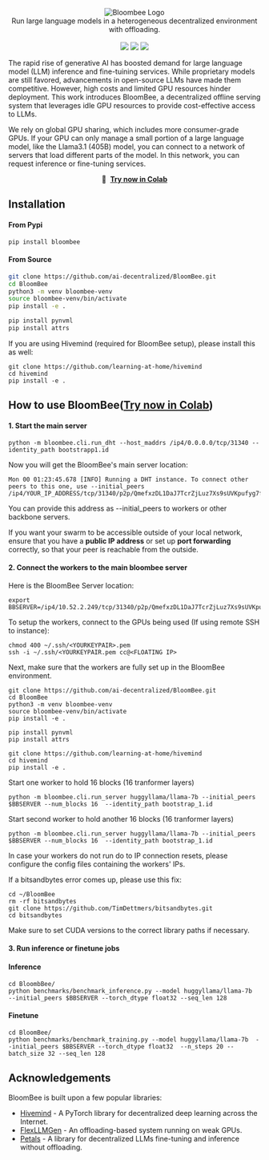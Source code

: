 <p align="center">  
    <img src="figures/bloombee.jpg" alt="Bloombee Logo" /><br>  
    Run large language models in a heterogeneous decentralized environment with offloading.<br>
    <br>
    <a href="https://pypi.org/project/bloombee/"><img src="https://img.shields.io/pypi/v/bloombee.svg?label=PyPI&color=green"></a>
    <a href="https://github.com/ai-decentralized/bloombee/actions"><img src="https://img.shields.io/github/actions/workflow/status/ai-decentralized/bloombee/pylint.yml?branch=main&label=Build"></a>
    <a href="https://discord.gg/Ypexx2rxt9"><img src="https://img.shields.io/discord/1267714065166241813?label=Discord&logo=discord&logoColor=white"></a>
</p>  

The rapid rise of generative AI has boosted demand for large language model (LLM) inference and fine-tuining services. While proprietary models are still favored, advancements in open-source LLMs have made them competitive. However, high costs and limited GPU resources hinder deployment. This work introduces BloomBee, a decentralized offline serving system that leverages idle GPU resources to provide cost-effective access to LLMs.

We rely on global GPU sharing, which includes more consumer-grade GPUs. If your GPU can only manage a small portion of a large language model, like the Llama3.1 (405B) model, you can connect to a network of servers that load different parts of the model. In this network, you can request inference or fine-tuning services.

<p align="center">
    🚀 &nbsp;<b><a href="https://colab.research.google.com/drive/1BZn0KrEGaNA2dlzmCTtTIjJKx3bNzOMs#scrollTo=1Qhi4I2PSGgg">Try now in Colab</a></b>
</p>

## Installation

#### From Pypi
```
pip install bloombee
```
#### From Source
```bash  
git clone https://github.com/ai-decentralized/BloomBee.git  
cd BloomBee
python3 -m venv bloombee-venv
source bloombee-venv/bin/activate
pip install -e .

pip install pynvml
pip install attrs
```
If you are using Hivemind (required for BloomBee setup), please install this as well:
```
git clone https://github.com/learning-at-home/hivemind
cd hivemind
pip install -e .

```
## How to use BloomBee(<a href="https://colab.research.google.com/drive/1pENMOEoEV01DqBImZzuX_4jTV3fNwNga#scrollTo=oyCFDemCZsRs">Try now in Colab</a>)
#### 1. Start the main server 
```
python -m bloombee.cli.run_dht --host_maddrs /ip4/0.0.0.0/tcp/31340 --identity_path bootstrapp1.id 

```
Now you will get the BloomBee's main server location: 
```
Mon 00 01:23:45.678 [INFO] Running a DHT instance. To connect other peers to this one, use --initial_peers /ip4/YOUR_IP_ADDRESS/tcp/31340/p2p/QmefxzDL1DaJ7TcrZjLuz7Xs9sUVKpufyg7f5276ZHFjbQ
```  
You can provide this address as --initial_peers to workers or other backbone servers.

If you want your swarm to be accessible outside of your local network, ensure that you have a **public IP address** or set up **port forwarding** correctly, so that your peer is reachable from the outside.

#### 2. Connect the workers to the main bloombee server  
Here is the BloomBee Server location:
```
export BBSERVER=/ip4/10.52.2.249/tcp/31340/p2p/QmefxzDL1DaJ7TcrZjLuz7Xs9sUVKpufyg7f5276ZHFjbQ  

```
To setup the workers, connect to the GPUs being used (If using remote SSH to instance):
```
chmod 400 ~/.ssh/<YOURKEYPAIR>.pem
ssh -i ~/.ssh/<YOURKEYPAIR.pem cc@<FLOATING IP>
```
Next, make sure that the workers are fully set up in the BloomBee environment.
```
git clone https://github.com/ai-decentralized/BloomBee.git
cd BloomBee
python3 -m venv bloombee-venv
source bloombee-venv/bin/activate
pip install -e .

pip install pynvml
pip install attrs

git clone https://github.com/learning-at-home/hivemind
cd hivemind
pip install -e .  
```
Start one worker to hold 16 blocks (16 tranformer layers)
```
python -m bloombee.cli.run_server huggyllama/llama-7b --initial_peers $BBSERVER --num_blocks 16  --identity_path bootstrap_1.id
```
Start second worker to hold another 16 blocks (16 tranformer layers)
```
python -m bloombee.cli.run_server huggyllama/llama-7b --initial_peers $BBSERVER --num_blocks 16  --identity_path bootstrap_1.id
```
In case your workers do not run do to IP connection resets, please configure the config files containing the workers' IPs. 

If a bitsandbytes error comes up, please use this fix: 
```
cd ~/BloomBee
rm -rf bitsandbytes
git clone https://github.com/TimDettmers/bitsandbytes.git
cd bitsandbytes
```
Make sure to set CUDA versions to the correct library paths if necessary.

#### 3. Run inference or finetune jobs

#### Inference   
```
cd BloombBee/
python benchmarks/benchmark_inference.py --model huggyllama/llama-7b  --initial_peers $BBSERVER --torch_dtype float32 --seq_len 128
```

#### Finetune 

```
cd BloomBee/
python benchmarks/benchmark_training.py --model huggyllama/llama-7b  --initial_peers $BBSERVER --torch_dtype float32  --n_steps 20 --batch_size 32 --seq_len 128
```


## Acknowledgements  

BloomBee is built upon a few popular libraries: 

  - [Hivemind](https://github.com/learning-at-home/hivemind) - A PyTorch library for decentralized deep learning across the Internet.  
  - [FlexLLMGen](https://github.com/FMInference/FlexLLMGen) - An offloading-based system running on weak GPUs.  
  - [Petals](https://github.com/bigscience-workshop/petals) - A library for decentralized LLMs fine-tuning and inference without offloading.

